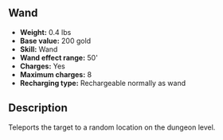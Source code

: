 ## Wand

- **Weight:** 0.4 lbs
- **Base value:** 200 gold
- **Skill:** Wand
- **Wand effect range:** 50'
- **Charges:** Yes
- **Maximum charges:** 8
- **Recharging type:** Rechargeable normally as wand

## Description

Teleports the target to a random location on the dungeon level.
